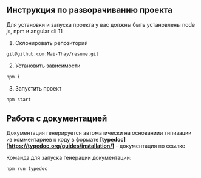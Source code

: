 ## Инструкция по разворачиванию проекта
Для установки и запуска проекта у вас должны быть установлены node js, npm и angular cli 11


 1. Склонировать репозиторий
```bash
git@github.com:Mai-Thay/resume.git
```
 2. Установить зависимости 
```bash
npm i
```
3. Запустить проект
```bash
npm start
```

## Работа с документацией

Докумeнтация генерируется автоматически на основаниии типизации из комментариев к коду в формате **[typedoc][https://typedoc.org/guides/installation/]** - документация по ссылке

Команда для запуска генерации документации:
```bash
npm run typedoc
```

